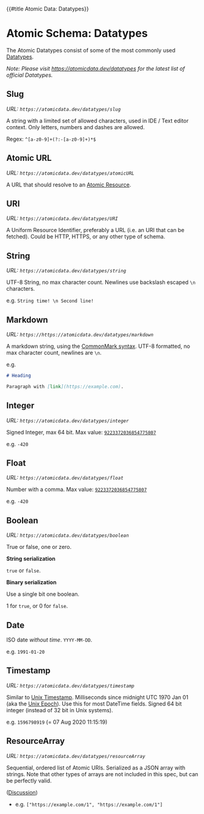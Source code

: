 {{#title Atomic Data: Datatypes}}
# Atomic Schema: Datatypes

The Atomic Datatypes consist of some of the most commonly used [Datatypes](classes.md#Datatype).

_Note: Please visit <https://atomicdata.dev/datatypes> for the latest list of official Datatypes._

## Slug

_URL: `https://atomicdata.dev/datatypes/slug`_

A string with a limited set of allowed characters, used in IDE / Text editor context.
Only letters, numbers and dashes are allowed.

Regex: `^[a-z0-9]+(?:-[a-z0-9]+)*$`

## Atomic URL

_URL: `https://atomicdata.dev/datatypes/atomicURL`_

A URL that should resolve to an [Atomic Resource](../core/concepts.md#Resource).

## URI

_URL: `https://atomicdata.dev/datatypes/URI`_

A Uniform Resource Identifier, preferably a URL (i.e. an URI that can be fetched).
Could be HTTP, HTTPS, or any other type of schema.

## String

_URL: `https://atomicdata.dev/datatypes/string`_

UTF-8 String, no max character count.
Newlines use backslash escaped `\n` characters.

e.g. `String time! \n Second line!`

## Markdown

_URL: `https://https://atomicdata.dev/datatypes/markdown`_

A markdown string, using the [CommonMark syntax](https://commonmark.org/).
UTF-8 formatted, no max character count, newlines are `\n`.

e.g.

```md
# Heading

Paragraph with [link](https://example.com).
```

## Integer

_URL: `https://atomicdata.dev/datatypes/integer`_

Signed Integer, max 64 bit.
Max value: [`9223372036854775807`](https://en.wikipedia.org/wiki/9,223,372,036,854,775,807)

e.g. `-420`

## Float

_URL: `https://atomicdata.dev/datatypes/float`_

Number with a comma.
Max value: [`9223372036854775807`](https://en.wikipedia.org/wiki/9,223,372,036,854,775,807)

e.g. `-420`

## Boolean

_URL: `https://atomicdata.dev/datatypes/boolean`_

True or false, one or zero.

**String serialization**

`true` or `false`.

**Binary serialization**

Use a single bit one boolean.

1 for `true`, or 0 for `false`.

## Date

ISO date _without time_.
`YYYY-MM-DD`.

e.g. `1991-01-20`

##  Timestamp

_URL: `https://atomicdata.dev/datatypes/timestamp`_

Similar to [Unix Timestamp](https://www.unixtimestamp.com/).
Milliseconds since midnight UTC 1970 Jan 01 (aka the [Unix Epoch](https://en.wikipedia.org/wiki/Unix_time)).
Use this for most DateTime fields.
Signed 64 bit integer (instead of 32 bit in Unix systems).

e.g. `1596798919` (= 07 Aug 2020 11:15:19)

## ResourceArray

_URL: `https://atomicdata.dev/datatypes/resourceArray`_

Sequential, ordered list of Atomic URIs.
Serialized as a JSON array with strings.
Note that other types of arrays are not included in this spec, but can be perfectly valid.

([Discussion](https://github.com/atomicdata-dev/atomic-data-docs/issues/127))

- e.g. `["https://example.com/1", "https://example.com/1"]`
